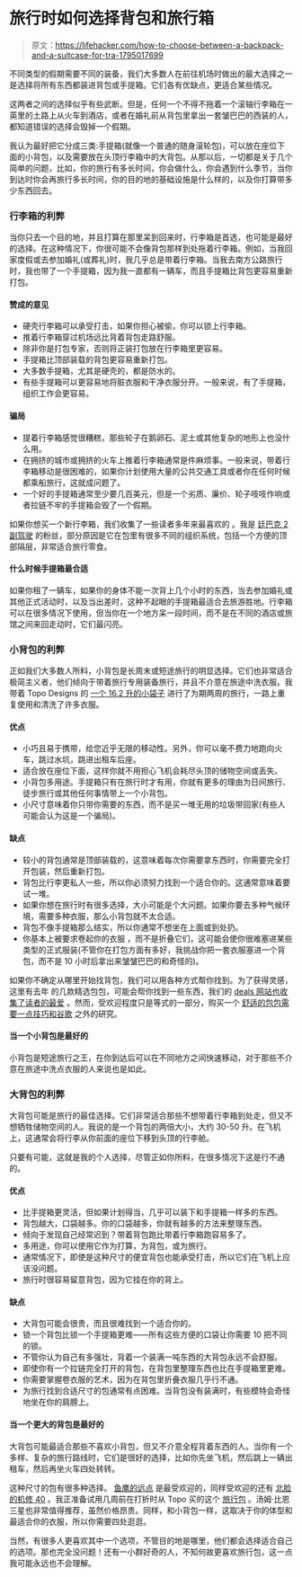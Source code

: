 # 旅行时如何选择背包和旅行箱

> 原文：<https://lifehacker.com/how-to-choose-between-a-backpack-and-a-suitcase-for-tra-1795017699>

不同类型的假期需要不同的装备，我们大多数人在前往机场时做出的最大选择之一是选择将所有东西都装进背包或手提箱。它们各有优缺点，更适合某些情况。



这两者之间的选择似乎有些武断。但是，任何一个不得不拖着一个滚轴行李箱在一英里的土路上从火车到酒店，或者在婚礼前从背包里拿出一套皱巴巴的西装的人，都知道错误的选择会毁掉一个假期。

我认为最好把它分成三类:手提箱(就像一个普通的随身滚轮包)，可以放在座位下面的小背包，以及需要放在头顶行李箱中的大背包。从那以后，一切都是关于几个简单的问题，比如，你的旅行有多长时间，你会做什么，你会遇到什么季节，当你到达时你会再旅行多长时间，你的目的地的基础设施是什么样的，以及你打算带多少东西回去。

### **行李箱的利弊**

当你只去一个目的地，并且打算在那里呆到回来时，行李箱是首选，也可能是最好的选择。在这种情况下，你很可能不会像背包那样到处拖着行李箱。例如，当我回家度假或去参加婚礼(或葬礼)时，我几乎总是带着行李箱。当我去南方公路旅行时，我也带了一个手提箱，因为我一直都有一辆车，而且手提箱比背包更容易重新打包。

#### 赞成的意见

*   硬壳行李箱可以承受打击，如果你担心被偷，你可以锁上行李箱。
*   推着行李箱穿过机场远比背着背包走路舒服。
*   除非你是打包专家，否则将正装打包放在行李箱里更容易。
*   手提箱比顶部装载的背包更容易重新打包。
*   大多数手提箱，尤其是硬壳的，都是防水的。
*   有些手提箱可以更容易地将脏衣服和干净衣服分开。一般来说，有了手提箱，组织工作会更容易。

#### 骗局

*   提着行李箱感觉很糟糕，那些轮子在鹅卵石、泥土或其他复杂的地形上也没什么用。
*   在拥挤的城市或拥挤的火车上推着行李箱通常是件麻烦事。一般来说，带着行李箱移动是很困难的，如果你计划使用大量的公共交通工具或者你在任何时候都乘船旅行，这就成问题了。
*   一个好的手提箱通常至少要几百美元，但是一个劣质、廉价、轮子吱吱作响或者拉链不牢的手提箱会毁了一个假期。

如果你想买一个新行李箱，我们收集了一些读者多年来最喜欢的 。我是 [廷巴克 2 副驾驶](https://www.amazon.com/Timbuk2-Co-Pilot-Luggage-Roller-Medium/dp/B00E1O2Q9Y?asc_campaign=InlineText&asc_refurl=https://lifehacker.com/how-to-choose-between-a-backpack-and-a-suitcase-for-tra-1795017699&asc_source=&rawdata=[r|https://www.google.com/[t|link[p|1772062000[a|B00E1O2Q9Y[au|5727177402741770316[b|lifehacker&tag=kinjalifehackerlink-20) 的粉丝，部分原因是它在包里有很多不同的组织系统，包括一个方便的顶部隔层，非常适合旅行零食。

#### **什么时候手提箱最合适**

如果你租了一辆车，如果你的身体不能一次背上几个小时的东西，当去参加婚礼或其他正式活动时，以及当出差时，这种不起眼的手提箱最适合去旅游胜地。行李箱可以在很多情况下使用，但当你在一个地方呆一段时间，而不是在不同的酒店或旅馆之间来回走动时，它们最闪亮。

### **小背包的利弊**

正如我们大多数人所料，小背包是长周末或短途旅行的明显选择。它们也非常适合极简主义者，他们倾向于带着旅行专用装备旅行，并且不介意在旅途中洗衣服。我带着 Topo Designs 的 [一个 16.2 升的小袋子](https://topodesigns.com/collections/bags/products/rover-pack) 进行了为期两周的旅行，一路上重复使用和清洗了许多衣服。 

#### **优点**

*   小巧且易于携带，给您近乎无限的移动性。另外，你可以毫不费力地跑向火车，跳过水坑，跳进出租车后座。
*   适合放在座位下面，这样你就不用担心飞机会耗尽头顶的储物空间或丢失。
*   小背包多用途。手提箱只有在旅行时才有用，你就有更多的理由为日间旅行、徒步旅行或其他任何事情带上一个小背包。
*   小尺寸意味着你只带你需要的东西，而不是买一堆无用的垃圾带回家(有些人可能会认为这是一个骗局)。

#### **缺点**

*   较小的背包通常是顶部装载的，这意味着每次你需要拿东西时，你需要完全打开包装，然后重新打包。
*   背包比行李更私人一些，所以你必须努力找到一个适合你的。这通常意味着要试一堆。
*   如果你想在旅行时有很多选择，大小可能是个大问题。如果你要去多种气候环境，需要多种衣服，那么小背包就不太合适。
*   背包不像手提箱那么结实，所以你通常不想坐在上面或到处扔。
*   你基本上被要求卷起你的衣服 ，而不是折叠它们，这可能会使你很难塞进某些类型的正式服装(不管你在打包方面有多好，我挑战你把一套衣服塞进一个背包，而不是 10 小时后拿出来皱皱巴巴的和奇怪的)。

如果你不确定从哪里开始找背包，我们可以用各种方式帮你找到。为了获得灵感，这里有去年 的几款精选包包，可能会帮你找到一些东西，我们的 [deals 网站也收集了读者的最爱](https://deals.kinja.com/whats-your-favorite-everyday-backpack-1793679642) 。然而，受欢迎程度只是等式的一部分，购买一个 [舒适的包包需要一点技巧和谷歌](http://lifehacker.com/how-to-choose-the-perfect-backpack-for-comfort-organiz-1766998334) 之外的研究。

#### 当一个小背包是最好的

小背包是短途旅行之王，在你到达后可以在不同地方之间快速移动，对于那些不介意在旅途中洗点衣服的人来说也是如此。

### 大背包的利弊

大背包可能是旅行的最佳选择。它们非常适合那些不想带着行李箱到处走，但又不想牺牲储物空间的人。我说的是一个背包的两倍大小，大约 30-50 升。在飞机上，这通常会将行李从你前面的座位下移到头顶的行李舱。

只要有可能，这就是我的个人选择，尽管正如你所料，在很多情况下这是行不通的。

#### **优点**

*   比手提箱更灵活，但如果计划得当，几乎可以装下和手提箱一样多的东西。
*   背包越大，口袋越多。你的口袋越多，你就有越多的方法来整理东西。
*   倾向于发现自己经常迟到？带着背包跑比带着行李箱跑容易多了。
*   多用途，你可以使用它作为打算，为背包，或为旅行。
*   通常情况下，即使是这种尺寸的便宜背包也能承受打击，所以它们在飞机上应该没问题。
*   旅行时很容易留意背包，因为它挂在你的背上。

#### **缺点**

*   大背包可能会很贵，而且很难找到一个适合你的。
*   锁一个背包比锁一个手提箱更难——所有这些方便的口袋让你需要 10 把不同的锁。
*   不管你认为自己有多强壮，背着一个装满一吨东西的大背包永远不会舒服。
*   即使你有一个拉链完全打开的背包，在背包里整理东西也比在手提箱里更难。
*   你需要掌握卷衣服的艺术，因为在背包里折叠衣服几乎行不通。
*   为旅行找到合适尺寸的包通常有点困难。当背包没有装满时，有些模特会奇怪地坐在你的肩膀上。

#### 当一个更大的背包是最好的

大背包可能最适合那些不喜欢小背包，但又不介意全程背着东西的人。当你有一个多样、复杂的旅行路线时，它们是很好的选择，比如你先坐飞机，然后跳上一辆出租车，然后再坐火车四处转转。

这种尺寸的包有很多种选择。 [鱼鹰的远点](https://lifehacker.com/the-osprey-farpoint-55-is-the-perfect-backpack-for-ligh-1788426011) 是最受欢迎的，同样受欢迎的还有 [北脸的机修 40](https://www.rei.com/product/886304/the-north-face-overhaul-40-pack) 。我正准备试用几周前在打折时从 Topo 买的这个 [旅行包](https://topodesigns.com/collections/bags/products/travel-bag) 。汤姆·比恩三星也非常值得推荐，虽然价格昂贵。同样，和小背包一样，这取决于你的体型和最适合你的衣服，所以你需要四处逛逛。

当然，有很多人更喜欢其中一个选项，不管目的地是哪里，他们都会选择适合自己的选项。那也完全没问题！还有一小群好奇的人，不知何故更喜欢旅行包，这一点我可能永远也不会理解。
